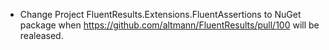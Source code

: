 - Change Project FluentResults.Extensions.FluentAssertions to NuGet package when https://github.com/altmann/FluentResults/pull/100 will be realeased.